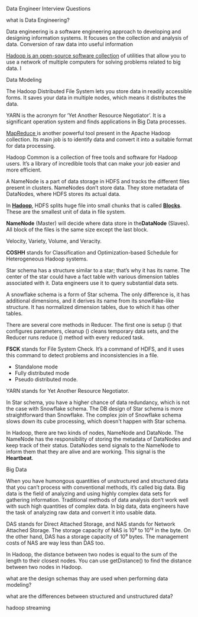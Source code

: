 



Data Engineer Interview Questions





what is Data Engineering?

Data engineering is a software engineering approach to developing and designing information  systems. It focuses on the collection and analysis of data. Conversion  of raw data into useful information



[Hadoop is an open-source software collection](https://www.upgrad.com/blog/what-is-hadoop-introduction-to-hadoop/?utm_source=MEDIUM&utm_medium=BODY&utm_campaign=MEDIUM_75472) of utilities that allow you to use a network of multiple computers for solving problems related to big data. I

Data Modeling



The Hadoop Distributed File System lets you store data in readily accessible forms. It saves your data in multiple nodes, which means it distributes the data. 

YARN is the acronym for ‘Yet Another Resource Negotiator’. It is a significant operation system and finds applications in Big Data processes.

[MapReduce ](https://www.webopedia.com/TERM/H/hadoop_mapreduce.html)is another powerful tool present in the Apache Hadoop collection. Its main job is to identify data and convert it into a suitable format for data processing.

Hadoop Common is a collection of free tools and software for Hadoop users. It’s a library of incredible tools that can make your job easier and more efficient.



A NameNode is a part of data storage in HDFS and tracks the different files present in clusters. NameNodes don’t store data. They store metadata of DataNodes, where HDFS stores its actual data.



In **[Hadoop](http://data-flair.training/blogs/hadoop-introduction-tutorial-quick-guide/)**, HDFS splits huge file into small chunks that is called **[Blocks](http://data-flair.training/blogs/data-blocks-hdfs-hadoop-distributed-file-system/)**. These are the smallest unit of data in file system.

**NameNode** (Master) will decide where data store in the**DataNode** (Slaves). All block of the files is the same size except the last block.



Velocity, Variety, Volume, and Veracity.



**COSHH** stands for Classification and Optimization-based Schedule for Heterogeneous Hadoop systems.



Star schema has a structure similar to a star; that’s why it has its name. The center of the star could have a fact table with various dimension tables associated with it. Data engineers use it to query substantial data sets.



A snowflake schema is a form of Star schema. The only difference is, it has additional dimensions, and it derives its name from its snowflake-like structure. It has normalized dimension tables, due to which it has other tables.



There are several core methods in Reducer. The first one is setup () that configures parameters, cleanup () cleans temporary data sets, and the Reducer runs reduce () method with every reduced task.



**FSCK** stands for File System Check. It’s a command of HDFS, and it uses this command to detect problems and inconsistencies in a file.



- Standalone mode
- Fully distributed mode
- Pseudo distributed mode.



YARN stands for Yet Another Resource Negotiator.



In Star schema, you have a higher chance of data redundancy, which is not the case with Snowflake schema. The DB design of Star schema is more straightforward than Snowflake. The complex join of Snowflake schema slows down its cube processing, which doesn't happen with Star schema.



In Hadoop, there are two kinds of nodes, NameNode and DataNode. The NameNode has the responsibility of storing the metadata of DataNodes and keep track of their status. DataNodes send signals to the NameNode to inform them that they are alive and are working. This signal is the **Heartbeat**.



Big Data

When you have humongous quantities of unstructured and structured data that you can’t process with conventional methods, it’s called big data. Big data is the field of analyzing and using highly complex data sets for gathering information. Traditional methods of data analysis don’t work well with such high quantities of complex data. In big data, data engineers have the task of analyzing raw data and convert it into usable data.



DAS stands for Direct Attached Storage, and NAS stands for Network Attached Storage. The storage capacity of NAS is 10⁹ to 10¹² in the byte. On the other hand, DAS has a storage capacity of 10⁹ bytes. The management costs of NAS are way less than DAS too.



In Hadoop, the distance between two nodes is equal to the sum of the length to their closest nodes. You can use getDistance() to find the distance between two nodes in Hadoop.



what are the design schemas thay are used when performing data modeling?



what are the differences between structured and unstructured data?







hadoop streaming

































